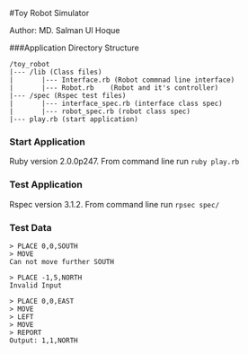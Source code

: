 #Toy Robot Simulator

Author: MD. Salman Ul Hoque

###Application Directory Structure

```
/toy_robot
|--- /lib (Class files)
|		|--- Interface.rb (Robot commnad line interface)
|		|--- Robot.rb 	 (Robot and it's controller)
|--- /spec (Rspec test files)
|		|--- interface_spec.rb (interface class spec)
|		|--- robot_spec.rb (robot class spec)
|--- play.rb (start application)
``` 

### Start Application
Ruby version 2.0.0p247. From command line run  `ruby play.rb`

### Test Application  

Rspec version 3.1.2. From command line run `rpsec spec/`

### Test Data
```
> PLACE 0,0,SOUTH
> MOVE
Can not move further SOUTH
```

```
> PLACE -1,5,NORTH
Invalid Input
```

```
> PLACE 0,0,EAST
> MOVE
> LEFT
> MOVE
> REPORT
Output: 1,1,NORTH
```